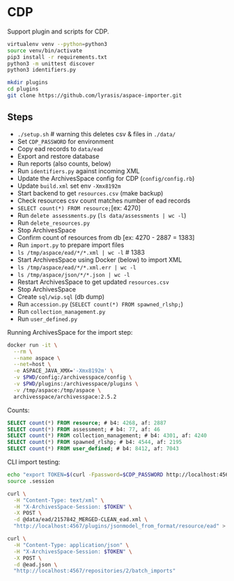# CDP

Support plugin and scripts for CDP.

```bash
virtualenv venv --python=python3
source venv/bin/activate
pip3 install -r requirements.txt
python3 -m unittest discover
python3 identifiers.py

mkdir plugins
cd plugins
git clone https://github.com/lyrasis/aspace-importer.git
```

## Steps

- `./setup.sh` # warning this deletes csv & files in `./data/`
- Set `CDP_PASSWORD` for environment
- Copy ead records to `data/ead`
- Export and restore database
- Run reports (also counts, below)
- Run `identifiers.py` against incoming XML
- Update the ArchivesSpace config for CDP (`config/config.rb`)
- Update `build.xml` set env `-Xmx8192m`
- Start backend to get `resources.csv` (make backup)
- Check resources csv count matches number of ead records
- `SELECT count(*) FROM resource;`[ex: 4270]
- Run `delete assessments.py` (`ls data/assessments | wc -l`)
- Run `delete_resources.py`
- Stop ArchivesSpace
- Confirm count of resources from db [ex: 4270 - 2887 = 1383]
- Run `import.py` to prepare import files
- `ls /tmp/aspace/ead/*/*.xml | wc -l` # 1383
- Start ArchivesSpace using Docker (below) to import XML
- `ls /tmp/aspace/ead/*/*.xml.err | wc -l`
- `ls /tmp/aspace/json/*/*.json | wc -l`
- Restart ArchivesSpace to get updated `resources.csv`
- Stop ArchivesSpace
- Create `sql/wip.sql` (db dump)
- Run `accession.py` (`SELECT count(*) FROM spawned_rlshp;`)
- Run `collection_management.py`
- Run `user_defined.py`

Running ArchivesSpace for the import step:

```bash
docker run -it \
  --rm \
  --name aspace \
  --net=host \
  -e ASPACE_JAVA_XMX='-Xmx8192m' \
  -v $PWD/config:/archivesspace/config \
  -v $PWD/plugins:/archivesspace/plugins \
  -v /tmp/aspace:/tmp/aspace \
  archivesspace/archivesspace:2.5.2
```

Counts:

```sql
SELECT count(*) FROM resource; # b4: 4268, af: 2887
SELECT count(*) FROM assessment; # b4: 77, af: 46
SELECT count(*) FROM collection_management; # b4: 4301, af: 4240
SELECT count(*) FROM spawned_rlshp; # b4: 4544, af: 2195
SELECT count(*) FROM user_defined; # b4: 8412, af: 7043
```

CLI import testing:

```bash
echo "export TOKEN=$(curl -Fpassword=$CDP_PASSWORD http://localhost:4567/users/admin/login | jq '.session')" > .session
source .session

curl \
  -H "Content-Type: text/xml" \
  -H "X-ArchivesSpace-Session: $TOKEN" \
  -X POST \
  -d @data/ead/2157842_MERGED-CLEAN_ead.xml \
  "http://localhost:4567/plugins/jsonmodel_from_format/resource/ead" > ead.json

curl \
  -H "Content-Type: application/json" \
  -H "X-ArchivesSpace-Session: $TOKEN" \
  -X POST \
  -d @ead.json \
  "http://localhost:4567/repositories/2/batch_imports"
```
